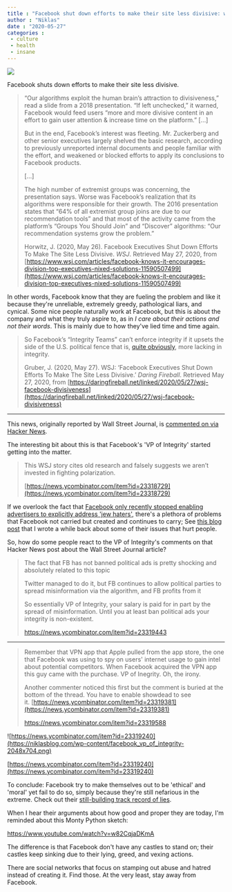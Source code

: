 ```yaml
---
title : "Facebook shut down efforts to make their site less divisive: what happened when their ‘VP of Integrity’ openly started commenting on this matter"
author : "Niklas"
date : "2020-05-27"
categories : 
 - culture
 - health
 - insane
---
```


![](https://external-content.duckduckgo.com/iu/?u=https%3A%2F%2Fi.pinimg.com%2Foriginals%2F50%2F1a%2F1d%2F501a1d147efdae5aa6fa8114c86a3f42.jpg&f=1&nofb=1)

Facebook shuts down efforts to make their site less divisive.

> “Our algorithms exploit the human brain’s attraction to divisiveness,” read a slide from a 2018 presentation. “If left unchecked,” it warned, Facebook would feed users “more and more divisive content in an effort to gain user attention & increase time on the platform.” \[…\]  
>   
> But in the end, Facebook’s interest was fleeting. Mr. Zuckerberg and other senior executives largely shelved the basic research, according to previously unreported internal documents and people familiar with the effort, and weakened or blocked efforts to apply its conclusions to Facebook products.  
>   
> \[...\]  
>   
> The high number of extremist groups was concerning, the presentation says. Worse was Facebook’s realization that its algorithms were responsible for their growth. The 2016 presentation states that “64% of all extremist group joins are due to our recommendation tools” and that most of the activity came from the platform’s “Groups You Should Join” and “Discover” algorithms: “Our recommendation systems grow the problem.”
> 
> Horwitz, J. (2020, May 26). Facebook Executives Shut Down Efforts To Make The Site Less Divisive. _WSJ_. Retrieved May 27, 2020, from [https://www.wsj.com/articles/facebook-knows-it-encourages-division-top-executives-nixed-solutions-11590507499](https://www.wsj.com/articles/facebook-knows-it-encourages-division-top-executives-nixed-solutions-11590507499)

In other words, Facebook know that they are fueling the problem and like it because they're unreliable, extremely greedy, pathological liars, and cynical. Some nice people naturally work at Facebook, but this is about the company and what they truly aspire to, as in _I care about their actions and not their words_. This is mainly due to how they've lied time and time again.

> So Facebook’s “Integrity Teams” can’t enforce integrity if it upsets the side of the U.S. political fence that is, [quite obviously](https://www.washingtonpost.com/graphics/politics/trump-claims-database/), more lacking in integrity.
> 
> Gruber, J. (2020, May 27). WSJ: ‘Facebook Executives Shut Down Efforts To Make The Site Less Divisive.’ _Daring Fireball_. Retrieved May 27, 2020, from [https://daringfireball.net/linked/2020/05/27/wsj-facebook-divisiveness](https://daringfireball.net/linked/2020/05/27/wsj-facebook-divisiveness)

* * *

This news, originally reported by Wall Street Journal, is [commented on via Hacker News](https://news.ycombinator.com/item?id=23313007).

The interesting bit about this is that Facebook's 'VP of Integrity' started getting into the matter.

> This WSJ story cites old research and falsely suggests we aren’t invested in fighting polarization.
> 
> [https://news.ycombinator.com/item?id=23318729](https://news.ycombinator.com/item?id=23318729)

If we overlook the fact that [Facebook only recently stopped enabling advertisers to explicitly address 'jew haters'](https://www.propublica.org/article/facebook-enabled-advertisers-to-reach-jew-haters), there's a plethora of problems that Facebook not carried but created and continues to carry; See [this blog post](https://niklasblog.com/?p=23401) that I wrote a while back about some of their issues that hurt people.

So, how do some people react to the VP of Integrity's comments on that Hacker News post about the Wall Street Journal article?

> The fact that FB has not banned political ads is pretty shocking and absolutely related to this topic  
>   
> Twitter managed to do it, but FB continues to allow political parties to spread misinformation via the algorithm, and FB profits from it  
>   
> So essentially VP of Integrity, your salary is paid for in part by the spread of misinformation. Until you at least ban political ads your integrity is non-existent.
> 
> https://news.ycombinator.com/item?id=23319443

* * *

> Remember that VPN app that Apple pulled from the app store, the one that Facebook was using to spy on users' internet usage to gain intel about potential competitors. When Facebook acquired the VPN app this guy came with the purchase. VP of Inegrity. Oh, the irony.  
>   
> Another commenter noticed this first but the comment is buried at the bottom of the thread. You have to enable showdead to see it. [https://news.ycombinator.com/item?id=23319381](https://news.ycombinator.com/item?id=23319381)
> 
> https://news.ycombinator.com/item?id=23319588

![https://news.ycombinator.com/item?id=23319240](https://niklasblog.com/wp-content/facebook_vp_of_integrity-2048x704.png)

[https://news.ycombinator.com/item?id=23319240](https://news.ycombinator.com/item?id=23319240)

To conclude: Facebook try to make themselves out to be 'ethical' and 'moral' yet fail to do so, simply because they're still nefarious in the extreme. Check out their [still-building track record of lies](https://theintercept.com/search/?s=facebook).

When I hear their arguments about how good and proper they are today, I'm reminded about this Monty Python sketch:

https://www.youtube.com/watch?v=w82CqjaDKmA

The difference is that Facebook don't have any castles to stand on; their castles keep sinking due to their lying, greed, and vexing actions.

There are social networks that focus on stamping out abuse and hatred instead of creating it. Find those. At the very least, stay away from Facebook.
